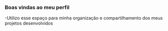 ### Boas vindas ao meu perfil

-Utilizo esse espaço para minha organização e compartilhamento dos meus projetos desenvolvidos
